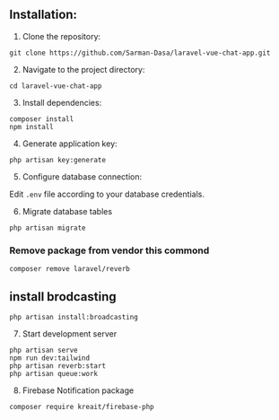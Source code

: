## Installation:

1. Clone the repository:
```
git clone https://github.com/Sarman-Dasa/laravel-vue-chat-app.git
```

2. Navigate to the project directory:
```
cd laravel-vue-chat-app
```

3. Install dependencies:
```
composer install
npm install
```

4. Generate application key:
```
php artisan key:generate
```

5. Configure database connection:

Edit `.env` file according to your database credentials.

6. Migrate database tables
```
php artisan migrate
```

### Remove package from vendor this commond
```
composer remove laravel/reverb
```

## install brodcasting
```
php artisan install:broadcasting
```

7. Start development server
```
php artisan serve
npm run dev:tailwind
php artisan reverb:start
php artisan queue:work
```

8. Firebase Notification package
```
composer require kreait/firebase-php
```